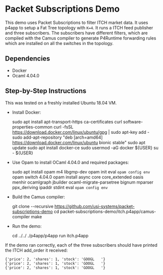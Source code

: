 # Packet Subscriptions Demo

This demo uses Packet Subscriptions to filter ITCH market data. It uses p4app
to setup a Fat Tree topology with `K=4`. It runs a ITCH feed publisher and three subscribers.
The subscribers have different filters, which are compiled with the Camus
compiler to generate P4Runtime forwarding rules which are installed on all the
switches in the topology.

## Dependencies

- Docker
- Ocaml 4.04.0

## Step-by-Step Instructions

This was tested on a freshly installed Ubuntu 18.04 VM.

- Install Docker:

    sudo apt install apt-transport-https ca-certificates curl software-properties-common
    curl -fsSL https://download.docker.com/linux/ubuntu/gpg | sudo apt-key add -
    sudo add-apt-repository "deb [arch=amd64] https://download.docker.com/linux/ubuntu bionic stable"
    sudo apt update
    sudo apt install docker-ce
    sudo usermod -aG docker ${USER}
    su - ${USER}

- Use Opam to install OCaml 4.04.0 and required packages:

    sudo apt install opam m4 libgmp-dev
    opam init
    eval `opam config env`
    opam switch 4.04.0
    opam install async core core_extended oasis menhir ocamlgraph jbuilder ocaml-migrate-parsetree bignum mparser ppx_deriving ipaddr stdint
    eval `opam config env`

- Build the Camus compiler:

    git clone --recursive https://github.com/usi-systems/packet-subscriptions-demo
    cd packet-subscriptions-demo/itch.p4app/camus-compiler
    make

- Run the demo:

    cd ../../
    ./p4app/p4app run itch.p4app

If the demo ran correctly, each of the three subscribers should have printed
the ITCH add\_order it received:

    {'price': 2, 'shares': 1, 'stock': 'GOOGL   '}
    {'price': 2, 'shares': 1, 'stock': 'GOOGL   '}
    {'price': 2, 'shares': 1, 'stock': 'GOOGL   '}

